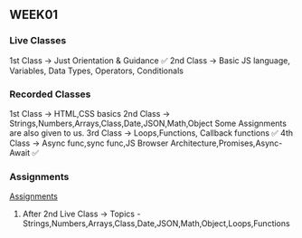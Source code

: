 ## WEEK01

### Live Classes
1st Class -> Just Orientation & Guidance ✅
2nd Class -> Basic JS language, Variables, Data Types, Operators, Conditionals

### Recorded Classes
1st Class -> HTML,CSS basics
2nd Class -> Strings,Numbers,Arrays,Class,Date,JSON,Math,Object
Some Assignments are also given to us.
3rd Class -> Loops,Functions, Callback functions ✅
4th Class -> Async func,sync func,JS Browser Architecture,Promises,Async-Await ✅

### Assignments
[Assignments](https://github.com/100xdevs-cohort-2/assignments)
1. After 2nd Live Class ->
Topics - Strings,Numbers,Arrays,Class,Date,JSON,Math,Object,Loops,Functions

